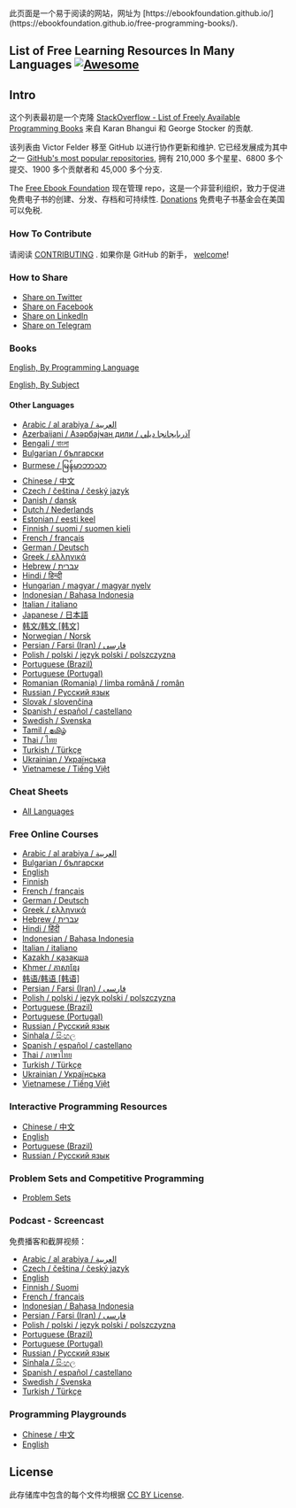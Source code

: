 <div class="github-widget" data-repo="EbookFoundation/free-programming-books"></div>
<script async src="https://pagead2.googlesyndication.com/pagead/js/adsbygoogle.js"></script><ins class="adsbygoogle" style="display:block" data-ad-client="ca-pub-6890694312814945" data-ad-slot="5473692530" data-ad-format="auto"  data-full-width-responsive="true"></ins><script>(adsbygoogle = window.adsbygoogle || []).push({});</script>
此页面是一个易于阅读的网站，网址为 [https://ebookfoundation.github.io/](https://ebookfoundation.github.io/free-programming-books/).

## List of Free Learning Resources In Many Languages [![Awesome](https://cdn.rawgit.com/sindresorhus/awesome/d7305f38d29fed78fa85652e3a63e154dd8e8829/media/badge.svg)](https://github.com/sindresorhus/awesome)

## Intro

这个列表最初是一个克隆 [StackOverflow - List of Freely Available Programming Books](https://web.archive.org/web/20140606191453/http://stackoverflow.com/questions/194812/list-of-freely-available-programming-books/392926) 来自 Karan Bhangui 和 George Stocker 的贡献.

该列表由 Victor Felder 移至 GitHub 以进行协作更新和维护. 它已经发展成为其中之一 [GitHub's most popular repositories](https://octoverse.github.com/), 拥有 210,000 多个星星、6800 多个提交、1900 多个贡献者和 45,000 多个分支.

The [Free Ebook Foundation](https://ebookfoundation.org) 现在管理 repo，这是一个非营利组织，致力于促进免费电子书的创建、分发、存档和可持续性. [Donations](https://ebookfoundation.org/contributions.html) 免费电子书基金会在美国可以免税.


### How To Contribute

请阅读 [CONTRIBUTING](https://github.com/EbookFoundation/free-programming-books/blob/master/CONTRIBUTING.md) . 如果你是 GitHub 的新手， [welcome](https://github.com/EbookFoundation/free-programming-books/blob/master/HOWTO.md)!


### How to Share

+ [Share on Twitter](http://twitter.com/intent/tweet?text=https://github.com/EbookFoundation/free-programming-books%0AFree%20Programming%20Books)
+ [Share on Facebook](https://www.facebook.com/share.php?u=https%3A%2F%2Fgithub.com%2FEbookFoundation%2Ffree-programming-books&p[images][0]=&p[title]=Free%20Programming%20Books&p[summary]=)
+ [Share on LinkedIn](http://www.linkedin.com/shareArticle?mini=true&url=https://github.com/EbookFoundation/free-programming-books&title=Free%20Programming%20Books&summary=&source=)
+ [Share on Telegram](https://t.me/share/url?url=https://github.com/EbookFoundation/free-programming-books)


### Books

[English, By Programming Language](https://github.com/EbookFoundation/free-programming-books/blob/master/books/free-programming-books-langs.md)

[English, By Subject](https://github.com/EbookFoundation/free-programming-books/blob/master/books/free-programming-books-subjects.md)


#### Other Languages

+ [Arabic / al arabiya / العربية](https://github.com/EbookFoundation/free-programming-books/blob/master/books/free-programming-books-ar.md)
+ [Azerbaijani / Азәрбајҹан дили / آذربايجانجا ديلي](https://github.com/EbookFoundation/free-programming-books/blob/master/books/free-programming-books-az.md)
+ [Bengali / বাংলা](https://github.com/EbookFoundation/free-programming-books/blob/master/books/free-programming-books-bn.md)
+ [Bulgarian / български](https://github.com/EbookFoundation/free-programming-books/blob/master/books/free-programming-books-bg.md)
+ [Burmese / မြန်မာဘာသာ](https://github.com/EbookFoundation/free-programming-books/blob/master/books/free-programming-books-my.md)
+ [Chinese / 中文](https://github.com/EbookFoundation/free-programming-books/blob/master/books/free-programming-books-zh.md)
+ [Czech / čeština / český jazyk](https://github.com/EbookFoundation/free-programming-books/blob/master/books/free-programming-books-cs.md)
+ [Danish / dansk](https://github.com/EbookFoundation/free-programming-books/blob/master/books/free-programming-books-dk.md)
+ [Dutch / Nederlands](https://github.com/EbookFoundation/free-programming-books/blob/master/books/free-programming-books-nl.md)
+ [Estonian / eesti keel](https://github.com/EbookFoundation/free-programming-books/blob/master/books/free-programming-books-et.md)
+ [Finnish / suomi / suomen kieli](https://github.com/EbookFoundation/free-programming-books/blob/master/books/free-programming-books-fi.md)
+ [French / français](https://github.com/EbookFoundation/free-programming-books/blob/master/books/free-programming-books-fr.md)
+ [German / Deutsch](https://github.com/EbookFoundation/free-programming-books/blob/master/books/free-programming-books-de.md)
+ [Greek / ελληνικά](https://github.com/EbookFoundation/free-programming-books/blob/master/books/free-programming-books-el.md)
+ [Hebrew / עברית](https://github.com/EbookFoundation/free-programming-books/blob/master/books/free-programming-books-he.md)
+ [Hindi / हिन्दी](https://github.com/EbookFoundation/free-programming-books/blob/master/books/free-programming-books-hi.md)
+ [Hungarian / magyar / magyar nyelv](https://github.com/EbookFoundation/free-programming-books/blob/master/books/free-programming-books-hu.md)
+ [Indonesian / Bahasa Indonesia](https://github.com/EbookFoundation/free-programming-books/blob/master/books/free-programming-books-id.md)
+ [Italian / italiano](https://github.com/EbookFoundation/free-programming-books/blob/master/books/free-programming-books-it.md)
+ [Japanese / 日本語](https://github.com/EbookFoundation/free-programming-books/blob/master/books/free-programming-books-ja.md)
+ [韩文/韩文 [韩文]](https://github.com/EbookFoundation/free-programming-books/blob/master/books/free-programming-books-en.md)
+ [Norwegian / Norsk](https://github.com/EbookFoundation/free-programming-books/blob/master/books/free-programming-books-no.md)
+ [Persian / Farsi (Iran) / فارسى](https://github.com/EbookFoundation/free-programming-books/blob/master/books/free-programming-books-fa_IR.md)
+ [Polish / polski / język polski / polszczyzna](https://github.com/EbookFoundation/free-programming-books/blob/master/books/free-programming-books-pl.md)
+ [Portuguese (Brazil)](https://github.com/EbookFoundation/free-programming-books/blob/master/books/free-programming-books-pt_BR.md)
+ [Portuguese (Portugal)](https://github.com/EbookFoundation/free-programming-books/blob/master/books/free-programming-books-pt_PT.md)
+ [Romanian (Romania) / limba română / român](https://github.com/EbookFoundation/free-programming-books/blob/master/books/free-programming-books-ro.md)
+ [Russian / Русский язык](https://github.com/EbookFoundation/free-programming-books/blob/master/books/free-programming-books-ru.md)
+ [Slovak / slovenčina](https://github.com/EbookFoundation/free-programming-books/blob/master/books/free-programming-books-sk.md)
+ [Spanish / español / castellano](https://github.com/EbookFoundation/free-programming-books/blob/master/books/free-programming-books-es.md)
+ [Swedish / Svenska](https://github.com/EbookFoundation/free-programming-books/blob/master/books/free-programming-books-sv.md)
+ [Tamil / தமிழ்](https://github.com/EbookFoundation/free-programming-books/blob/master/books/free-programming-books-ta.md)
+ [Thai / ไทย](https://github.com/EbookFoundation/free-programming-books/blob/master/books/free-programming-books-th.md)
+ [Turkish / Türkçe](https://github.com/EbookFoundation/free-programming-books/blob/master/books/free-programming-books-tr.md)
+ [Ukrainian / Українська](https://github.com/EbookFoundation/free-programming-books/blob/master/books/free-programming-books-uk.md)
+ [Vietnamese / Tiếng Việt](https://github.com/EbookFoundation/free-programming-books/blob/master/books/free-programming-books-vi.md)


### Cheat Sheets

+ [All Languages](https://github.com/EbookFoundation/free-programming-books/blob/master/more/free-programming-cheatsheets.md)


### Free Online Courses

+ [Arabic / al arabiya / العربية](https://github.com/EbookFoundation/free-programming-books/blob/master/courses/free-courses-ar.md)
+ [Bulgarian / български](https://github.com/EbookFoundation/free-programming-books/blob/master/courses/free-courses-bg.md)
+ [English](https://github.com/EbookFoundation/free-programming-books/blob/master/courses/free-courses-en.md)
+ [Finnish](https://github.com/EbookFoundation/free-programming-books/blob/master/courses/free-courses-fi.md)
+ [French / français](https://github.com/EbookFoundation/free-programming-books/blob/master/courses/free-courses-fr.md)
+ [German / Deutsch](https://github.com/EbookFoundation/free-programming-books/blob/master/courses/free-courses-de.md)
+ [Greek / ελληνικά](https://github.com/EbookFoundation/free-programming-books/blob/master/courses/free-courses-el.md)
+ [Hebrew / עברית](https://github.com/EbookFoundation/free-programming-books/blob/master/courses/free-courses-he.md)
+ [Hindi / हिंदी](https://github.com/EbookFoundation/free-programming-books/blob/master/courses/free-courses-hi.md)
+ [Indonesian / Bahasa Indonesia](https://github.com/EbookFoundation/free-programming-books/blob/master/courses/free-courses-id.md)
+ [Italian / italiano](https://github.com/EbookFoundation/free-programming-books/blob/master/courses/free-courses-it.md)
+ [Kazakh / қазақша](https://github.com/EbookFoundation/free-programming-books/blob/master/courses/free-courses-kk.md)
+ [Khmer / ភាសាខ្មែរ](https://github.com/EbookFoundation/free-programming-books/blob/master/courses/free-courses-km.md)
+ [韩语/韩语 [韩语]](https://github.com/EbookFoundation/free-programming-books/blob/master/courses/free-courses-en.md)
+ [Persian / Farsi (Iran) / فارسى](https://github.com/EbookFoundation/free-programming-books/blob/master/courses/free-courses-fa_IR.md)
+ [Polish / polski / język polski / polszczyzna](https://github.com/EbookFoundation/free-programming-books/blob/master/courses/free-courses-pl.md)
+ [Portuguese (Brazil)](https://github.com/EbookFoundation/free-programming-books/blob/master/courses/free-courses-pt_BR.md)
+ [Portuguese (Portugal)](https://github.com/EbookFoundation/free-programming-books/blob/master/courses/free-courses-pt_PT.md)
+ [Russian / Русский язык](https://github.com/EbookFoundation/free-programming-books/blob/master/courses/free-courses-ru.md)
+ [Sinhala / සිංහල](https://github.com/EbookFoundation/free-programming-books/blob/master/courses/free-courses-si.md)
+ [Spanish / español / castellano](https://github.com/EbookFoundation/free-programming-books/blob/master/courses/free-courses-es.md)
+ [Thai / ภาษาไทย](https://github.com/EbookFoundation/free-programming-books/blob/master/courses/free-courses-th.md)
+ [Turkish / Türkçe](https://github.com/EbookFoundation/free-programming-books/blob/master/courses/free-courses-tr.md)
+ [Ukrainian / Українська](https://github.com/EbookFoundation/free-programming-books/blob/master/courses/free-courses-uk.md)
+ [Vietnamese / Tiếng Việt](https://github.com/EbookFoundation/free-programming-books/blob/master/courses/free-courses-vi.md)


### Interactive Programming Resources

+ [Chinese / 中文](https://github.com/EbookFoundation/free-programming-books/blob/master/more/free-programming-interactive-tutorials-zh.md)
+ [English](https://github.com/EbookFoundation/free-programming-books/blob/master/more/free-programming-interactive-tutorials-en.md)
+ [Portuguese (Brazil)](https://github.com/EbookFoundation/free-programming-books/blob/master/more/free-programming-interactive-tutorials-pt_BR.md)
+ [Russian / Русский язык](https://github.com/EbookFoundation/free-programming-books/blob/master/more/free-programming-interactive-tutorials-ru.md)


### Problem Sets and Competitive Programming

+ [Problem Sets](https://github.com/EbookFoundation/free-programming-books/blob/master/more/problem-sets-competitive-programming.md)


### Podcast - Screencast

免费播客和截屏视频：

+ [Arabic / al arabiya / العربية](https://github.com/EbookFoundation/free-programming-books/blob/master/casts/free-podcasts-screencasts-ar.md)
+ [Czech / čeština / český jazyk](https://github.com/EbookFoundation/free-programming-books/blob/master/casts/free-podcasts-screencasts-cs.md)
+ [English](https://github.com/EbookFoundation/free-programming-books/blob/master/casts/free-podcasts-screencasts-en.md)
+ [Finnish / Suomi](https://github.com/EbookFoundation/free-programming-books/blob/master/casts/free-podcasts-screencasts-fi.md)
+ [French / français](https://github.com/EbookFoundation/free-programming-books/blob/master/casts/free-podcasts-screencasts-fr.md)
+ [Indonesian / Bahasa Indonesia](https://github.com/EbookFoundation/free-programming-books/blob/master/casts/free-podcasts-screencasts-id.md)
+ [Persian / Farsi (Iran) / فارسى](https://github.com/EbookFoundation/free-programming-books/blob/master/casts/free-podcasts-screencasts-fa_IR.md)
+ [Polish / polski / język polski / polszczyzna](https://github.com/EbookFoundation/free-programming-books/blob/master/casts/free-podcasts-screencasts-pl.md)
+ [Portuguese (Brazil)](https://github.com/EbookFoundation/free-programming-books/blob/master/casts/free-podcasts-screencasts-pt_BR.md)
+ [Portuguese (Portugal)](https://github.com/EbookFoundation/free-programming-books/blob/master/casts/free-podcasts-screencasts-pt_PT.md)
+ [Russian / Русский язык](https://github.com/EbookFoundation/free-programming-books/blob/master/casts/free-podcasts-screencasts-ru.md)
+ [Sinhala / සිංහල](https://github.com/EbookFoundation/free-programming-books/blob/master/casts/free-podcasts-screencasts-si.md)
+ [Spanish / español / castellano](https://github.com/EbookFoundation/free-programming-books/blob/master/casts/free-podcasts-screencasts-es.md)
+ [Swedish / Svenska](https://github.com/EbookFoundation/free-programming-books/blob/master/casts/free-podcasts-screencasts-sv.md)
+ [Turkish / Türkçe](https://github.com/EbookFoundation/free-programming-books/blob/master/casts/free-podcasts-screencasts-tr.md)


### Programming Playgrounds

+ [Chinese / 中文](https://github.com/EbookFoundation/free-programming-books/blob/master/more/free-programming-playgrounds-zh.md)
+ [English](https://github.com/EbookFoundation/free-programming-books/blob/master/more/free-programming-playgrounds.md)


## License

此存储库中包含的每个文件均根据 [CC BY License](https://github.com/EbookFoundation/free-programming-books/blob/master/LICENSE).
